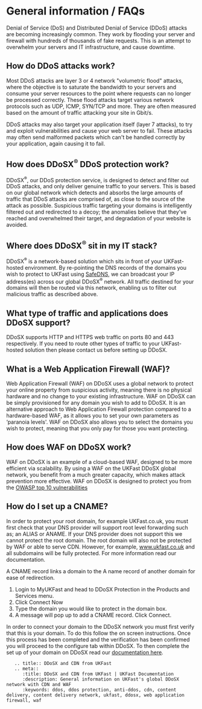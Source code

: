 # General information / FAQs

Denial of Service (DoS) and Distributed Denial of Service (DDoS) attacks are becoming increasingly common. They work by flooding your server and firewall with hundreds of thousands of fake requests.  This is an attempt to overwhelm your servers and IT infrastructure, and cause downtime.

## How do DDoS attacks work?

Most DDoS attacks are layer 3 or 4 network "volumetric flood" attacks, where the objective is to saturate the bandwidth to your servers and consume your server resources to the point where requests can no longer be processed correctly.  These flood attacks target various network protocols such as UDP, ICMP, SYN/TCP and more.  They are often measured based on the amount of traffic attacking your site in Gbit/s.

DDoS attacks may also target your application itself (layer 7 attacks), to try and exploit vulnerabilities and cause your web server to fail.  These attacks may often send malformed packets which can't be handled correctly by your application, again causing it to fail.

## How does DDoSX<sup>®</sup> DDoS protection work?

DDoSX<sup>®</sup>, our DDoS protection service, is designed to detect and filter out DDoS attacks, and only deliver genuine traffic to your servers.  This is based on our global network which detects and absorbs the large amounts of traffic that DDoS attacks are comprised of, as close to the source of the attack as possible.  Suspicious traffic targeting your domains is intelligently filtered out and redirected to a decoy; the anomalies believe that they've reached and overwhelmed their target, and degradation of your website is avoided.

## Where does DDoSX<sup>®</sup> sit in my IT stack?

DDoSX<sup>®</sup> is a network-based solution which sits in front of your UKFast-hosted environment.  By re-pointing the DNS records of the domains you wish to protect to UKFast using [SafeDNS](/domains/safedns/index), we can broadcast your IP address(es) across our global DDoSX<sup>®</sup> network.  All traffic destined for your domains will then be routed via this network, enabling us to filter out malicious traffic as described above.

## What type of traffic and applications does DDoSX support?

DDoSX supports HTTP and HTTPS web traffic on ports 80 and 443 respectively. If you need to route other types of traffic to your UKFast-hosted solution then please contact us before setting up DDoSX.

## What is a Web Application Firewall (WAF)?

Web Application Firewall (WAF) on DDoSX uses a global network to protect your online property from suspicious activity, meaning there is no physical hardware and no change to your existing infrastructure.  WAF on DDoSX can be simply provisioned for any domain you wish to add to DDoSX. It is an alternative approach to Web Application Firewall protection compared to a hardware-based WAF, as it allows you to set your own parameters as ‘paranoia levels'. WAF on DDoSX also allows you to select the domains you wish to protect, meaning that you only pay for those you want protecting.

## How does WAF on DDoSX work?

WAF on DDoSX is an example of a cloud-based WAF, designed to be more efficient via scalability. By using a WAF on the UKFast DDoSX global network, you benefit from a much greater capacity, which makes attack prevention more effective.  WAF on DDoSX is designed to protect you from the [OWASP top 10 vulnerabilities](/security/webapplicationfirewall/attacks)  

## How do I set up a CNAME?

In order to protect your root domain, for example UKFast.co.uk, you must first check that your DNS provider will support root level forwarding such as; an ALIAS or ANAME. If your DNS provider does not support this we cannot protect the root domain. The root domain will also not be protected by WAF or able to serve CDN. However, for example,  www.ukfast.co.uk  and all subdomains will be fully protected. For more information read our documentation.

A CNAME record links a domain to the A name record of another domain for ease of redirection.

1. Login to MyUKFast and head to DDoSX Protection in the Products and Services menu.
2. Click Connect Now
3. Type the domain you would like to protect in the domain box.
4. A message will pop up to add a CNAME record. Click Connect.

In order to connect your domain to the DDoSX network you must first verify that this is your domain. To do this follow the on screen instructions. Once this process has been completed and the verification has been confirmed you will proceed to the configure tab within DDoSX. To then complete the set up of your domain on DDoSX read our [documentation here](/security/ddos/gettingstarted). 

```eval_rst
   .. title:: DDoSX and CDN from UKFast
   .. meta::
      :title: DDoSX and CDN from UKFast | UKFast Documentation
      :description: General information on UKFast's global DDoSX network with CDN and WAF
      :keywords: ddos, ddos protection, anti-ddos, cdn, content delivery, content delivery network, ukfast, ddosx, web application firewall, waf
```
